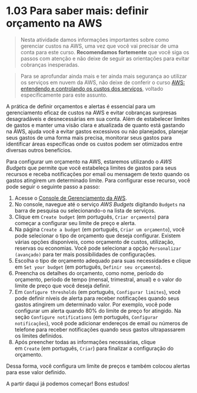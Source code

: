 # 1.03 Para saber mais: definir orçamento na AWS

> Nesta atividade damos informações importantes sobre como gerenciar custos na AWS, uma vez que você vai precisar de uma conta para este curso. **Recomendamos fortemente** que você siga os passos com atenção e não deixe de seguir as orientações para evitar cobranças inesperadas.

> Para se aprofundar ainda mais e ter ainda mais segurança ao utilizar os serviços em nuvem da AWS, não deixe de conferir o curso [AWS: entendendo e controlando os custos dos serviços](https://cursos.alura.com.br/course/aws-servicos-custos), voltado especificamente para este assunto.

A prática de definir orçamentos e alertas é essencial para um gerenciamento eficaz de custos na AWS e evitar cobranças surpresas desagradáveis e desnecessárias em sua conta. Além de estabelecer limites de gastos e manter uma visão clara e atualizada de quanto está gastando na AWS, ajuda você a evitar gastos excessivos ou não planejados, planejar seus gastos de uma forma mais precisa, monitorar seus gastos para identificar áreas específicas onde os custos podem ser otimizados entre diversas outros benefícios.

Para configurar um orçamento na AWS, estaremos utilizando o _AWS Budgets_ que permite que você estabeleça limites de gastos para seus recursos e receba notificações por email ou mensagem de texto quando os gastos atingirem um determinado limite. Para configurar esse recurso, você pode seguir o seguinte passo a passo:

1. Acesse o [Console de Gerenciamento da AWS](https://console.aws.amazon.com/).
2. No console, navegue até o serviço _AWS Budgets_ digitando `Budgets` na barra de pesquisa ou selecionando-o na lista de serviços.
3. Clique em `Create budget` (em português, `Criar orçamento`) para começar a configurar seu limite de preço e alerta.
4. Na página `Create a budget` (em português, `Criar um orçamento`), você pode selecionar o tipo de orçamento que deseja configurar. Existem várias opções disponíveis, como orçamento de custos, utilização, reservas ou economias. Você pode selecionar a opção `Personalizar (avançado)` para ter mais possibilidades de configurações.
5. Escolha o tipo de orçamento adequado para suas necessidades e clique em `Set your budget` (em português, `Definir seu orçamento`).
6. Preencha os detalhes do orçamento, como nome, período do orçamento, período de tempo (mensal, trimestral, anual) e o valor do limite de preço que você deseja definir.
7. Em `Configure thresholds` (em português, `Configurar limites`), você pode definir níveis de alerta para receber notificações quando seus gastos atingirem um determinado valor. Por exemplo, você pode configurar um alerta quando 80% do limite de preço for atingido. Na seção `Configure notifications` (em português, `Configurar notificações`), você pode adicionar endereços de email ou números de telefone para receber notificações quando seus gastos ultrapassarem os limites definidos.
8. Após preencher todas as informações necessárias, clique em `Create` (em português, `Criar`) para finalizar a configuração do orçamento.

Dessa forma, você configura um limite de preços e também colocou alertas para esse valor definido.

A partir daqui já podemos começar! Bons estudos!